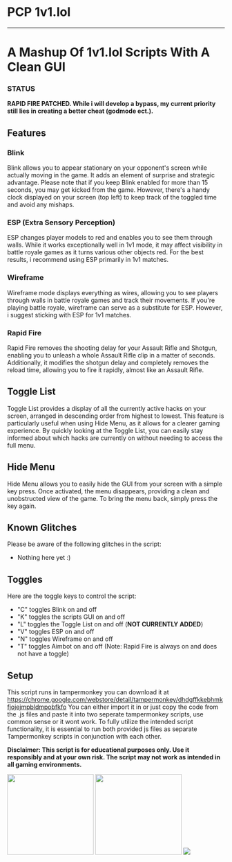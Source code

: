 # PCP 1v1.lol
-----------------------------

# A Mashup Of 1v1.lol Scripts With A Clean GUI
### STATUS
**RAPID FIRE PATCHED. While i will develop a bypass, my current priority still lies in creating a better cheat (godmode ect.).**

## Features

### Blink
Blink allows you to appear stationary on your opponent's screen while actually moving in the game. It adds an element of surprise and strategic advantage. Please note that if you keep Blink enabled for more than 15 seconds, you may get kicked from the game. However, there's a handy clock displayed on your screen (top left) to keep track of the toggled time and avoid any mishaps.

### ESP (Extra Sensory Perception)
ESP changes player models to red and enables you to see them through walls. While it works exceptionally well in 1v1 mode, it may affect visibility in battle royale games as it turns various other objects red. For the best results, i recommend using ESP primarily in 1v1 matches.

### Wireframe
Wireframe mode displays everything as wires, allowing you to see players through walls in battle royale games and track their movements. If you're playing battle royale, wireframe can serve as a substitute for ESP. However, i suggest sticking with ESP for 1v1 matches.

### Rapid Fire
Rapid Fire removes the shooting delay for your Assault Rifle and Shotgun, enabling you to unleash a whole Assault Rifle clip in a matter of seconds. Additionally, it modifies the shotgun delay and completely removes the reload time, allowing you to fire it rapidly, almost like an Assault Rifle.

## Toggle List
Toggle List provides a display of all the currently active hacks on your screen, arranged in descending order from highest to lowest. This feature is particularly useful when using Hide Menu, as it allows for a clearer gaming experience. By quickly looking at the Toggle List, you can easily stay informed about which hacks are currently on without needing to access the full menu.

## Hide Menu
Hide Menu allows you to easily hide the GUI from your screen with a simple key press. Once activated, the menu disappears, providing a clean and unobstructed view of the game. To bring the menu back, simply press the key again.

## Known Glitches
Please be aware of the following glitches in the script:

- Nothing here yet :)

## Toggles
Here are the toggle keys to control the script:

- "C" toggles Blink on and off
- "K" toggles the scripts GUI on and off
- "L" toggles the Toggle List on and off (**NOT CURRENTLY ADDED**)
- "V" toggles ESP on and off
- "N" toggles Wireframe on and off
- "T" toggles Aimbot on and off
(Note: Rapid Fire is always on and does not have a toggle)

## Setup
This script runs in tampermonkey you can download it at https://chrome.google.com/webstore/detail/tampermonkey/dhdgffkkebhmkfjojejmpbldmpobfkfo
You can either import it in or just copy the code from the .js files and paste it into two seperate tampermonkey scripts, use common sense or it wont work.
To fully utilize the intended script functionality, it is essential to run both provided js files as separate Tampermonkey scripts in conjunction with each other. 

**Disclaimer: This script is for educational purposes only. Use it responsibly and at your own risk. The script may not work as intended in all gaming environments.**

<p align="left">
  <img src="https://media.tenor.com/m6C7F1L78cYAAAAM/angry-korean.gif" width="200" height="186">
  <img src="https://www.mkgifs.com/wp-content/uploads/2022/10/Griddy-gif.gif" width="200" height="186">
  <img src="https://media4.giphy.com/media/V9HYXZCXR1O1xYtjWG/200w.gif?cid=6c09b9520167266uyrbj8o40a1fnscebnm8m2x5chctte1tl&ep=v1_gifs_search&rid=200w.gif&ct=g">
</p>
